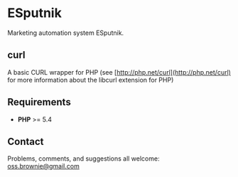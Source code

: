 ESputnik
========

Marketing automation system ESputnik.

## curl
A basic CURL wrapper for PHP (see [http://php.net/curl](http://php.net/curl) for more information about the libcurl extension for PHP)

## Requirements
- **PHP** >= 5.4

## Contact

Problems, comments, and suggestions all welcome: [oss.brownie@gmail.com](mailto:oss.brownie@gmail.com)